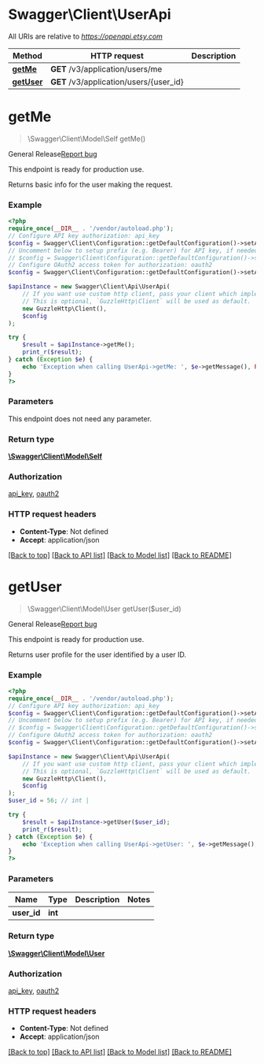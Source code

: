 # Swagger\Client\UserApi

All URIs are relative to *https://openapi.etsy.com*

Method | HTTP request | Description
------------- | ------------- | -------------
[**getMe**](UserApi.md#getme) | **GET** /v3/application/users/me | 
[**getUser**](UserApi.md#getuser) | **GET** /v3/application/users/{user_id} | 

# **getMe**
> \Swagger\Client\Model\Self getMe()



<div class=\"wt-display-flex-xs wt-align-items-center wt-mt-xs-2 wt-mb-xs-3\"><span class=\"wt-badge wt-badge--notification-03 wt-bg-slime-tint wt-mr-xs-2\">General Release</span><a class=\"wt-text-link\" href=\"https://github.com/etsy/open-api/discussions\" target=\"_blank\" rel=\"noopener noreferrer\">Report bug</a></div><div class=\"wt-display-flex-xs wt-align-items-center wt-mt-xs-2 wt-mb-xs-3\"><p class=\"wt-text-body-01 banner-text\">This endpoint is ready for production use.</p></div>  Returns basic info for the user making the request.

### Example
```php
<?php
require_once(__DIR__ . '/vendor/autoload.php');
// Configure API key authorization: api_key
$config = Swagger\Client\Configuration::getDefaultConfiguration()->setApiKey('x-api-key', 'YOUR_API_KEY');
// Uncomment below to setup prefix (e.g. Bearer) for API key, if needed
// $config = Swagger\Client\Configuration::getDefaultConfiguration()->setApiKeyPrefix('x-api-key', 'Bearer');
// Configure OAuth2 access token for authorization: oauth2
$config = Swagger\Client\Configuration::getDefaultConfiguration()->setAccessToken('YOUR_ACCESS_TOKEN');

$apiInstance = new Swagger\Client\Api\UserApi(
    // If you want use custom http client, pass your client which implements `GuzzleHttp\ClientInterface`.
    // This is optional, `GuzzleHttp\Client` will be used as default.
    new GuzzleHttp\Client(),
    $config
);

try {
    $result = $apiInstance->getMe();
    print_r($result);
} catch (Exception $e) {
    echo 'Exception when calling UserApi->getMe: ', $e->getMessage(), PHP_EOL;
}
?>
```

### Parameters
This endpoint does not need any parameter.

### Return type

[**\Swagger\Client\Model\Self**](../Model/Self.md)

### Authorization

[api_key](../../README.md#api_key), [oauth2](../../README.md#oauth2)

### HTTP request headers

 - **Content-Type**: Not defined
 - **Accept**: application/json

[[Back to top]](#) [[Back to API list]](../../README.md#documentation-for-api-endpoints) [[Back to Model list]](../../README.md#documentation-for-models) [[Back to README]](../../README.md)

# **getUser**
> \Swagger\Client\Model\User getUser($user_id)



<div class=\"wt-display-flex-xs wt-align-items-center wt-mt-xs-2 wt-mb-xs-3\"><span class=\"wt-badge wt-badge--notification-03 wt-bg-slime-tint wt-mr-xs-2\">General Release</span><a class=\"wt-text-link\" href=\"https://github.com/etsy/open-api/discussions\" target=\"_blank\" rel=\"noopener noreferrer\">Report bug</a></div><div class=\"wt-display-flex-xs wt-align-items-center wt-mt-xs-2 wt-mb-xs-3\"><p class=\"wt-text-body-01 banner-text\">This endpoint is ready for production use.</p></div>  Returns user profile for the user identified by a user ID.

### Example
```php
<?php
require_once(__DIR__ . '/vendor/autoload.php');
// Configure API key authorization: api_key
$config = Swagger\Client\Configuration::getDefaultConfiguration()->setApiKey('x-api-key', 'YOUR_API_KEY');
// Uncomment below to setup prefix (e.g. Bearer) for API key, if needed
// $config = Swagger\Client\Configuration::getDefaultConfiguration()->setApiKeyPrefix('x-api-key', 'Bearer');
// Configure OAuth2 access token for authorization: oauth2
$config = Swagger\Client\Configuration::getDefaultConfiguration()->setAccessToken('YOUR_ACCESS_TOKEN');

$apiInstance = new Swagger\Client\Api\UserApi(
    // If you want use custom http client, pass your client which implements `GuzzleHttp\ClientInterface`.
    // This is optional, `GuzzleHttp\Client` will be used as default.
    new GuzzleHttp\Client(),
    $config
);
$user_id = 56; // int | 

try {
    $result = $apiInstance->getUser($user_id);
    print_r($result);
} catch (Exception $e) {
    echo 'Exception when calling UserApi->getUser: ', $e->getMessage(), PHP_EOL;
}
?>
```

### Parameters

Name | Type | Description  | Notes
------------- | ------------- | ------------- | -------------
 **user_id** | **int**|  |

### Return type

[**\Swagger\Client\Model\User**](../Model/User.md)

### Authorization

[api_key](../../README.md#api_key), [oauth2](../../README.md#oauth2)

### HTTP request headers

 - **Content-Type**: Not defined
 - **Accept**: application/json

[[Back to top]](#) [[Back to API list]](../../README.md#documentation-for-api-endpoints) [[Back to Model list]](../../README.md#documentation-for-models) [[Back to README]](../../README.md)


